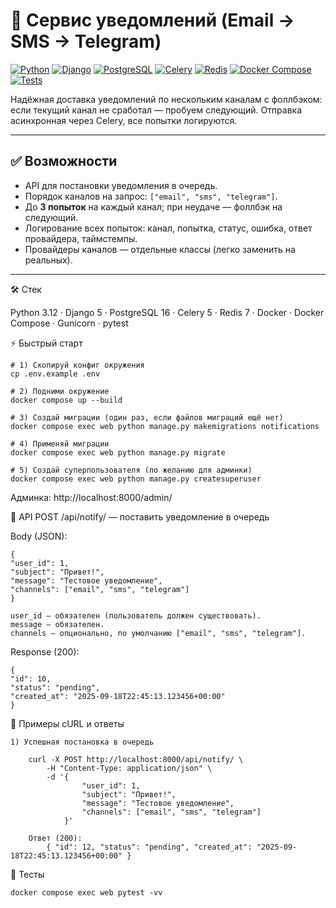 # 🚀 Сервис уведомлений (Email → SMS → Telegram)

[![Python](https://img.shields.io/badge/Python-3.12-blue)]()
[![Django](https://img.shields.io/badge/Django-5.x-0C4B33)]()
[![PostgreSQL](https://img.shields.io/badge/PostgreSQL-16-336791)]()
[![Celery](https://img.shields.io/badge/Celery-5.x-37814A)]()
[![Redis](https://img.shields.io/badge/Redis-7-D82C20)]()
[![Docker Compose](https://img.shields.io/badge/Docker-Compose-2496ED)]()
[![Tests](https://img.shields.io/badge/pytest-passing-brightgreen)]()

Надёжная доставка уведомлений по нескольким каналам с фоллбэком: если текущий канал не сработал — пробуем следующий. Отправка асинхронная через Celery, все попытки логируются.

---


## ✅ Возможности

- API для постановки уведомления в очередь.
- Порядок каналов на запрос: `["email", "sms", "telegram"]`.
- До **3 попыток** на каждый канал; при неудаче — фоллбэк на следующий.
- Логирование всех попыток: канал, попытка, статус, ошибка, ответ провайдера, таймстемпы.
- Провайдеры каналов — отдельные классы (легко заменить на реальных).

---

🛠 Стек

Python 3.12 · Django 5 · PostgreSQL 16 · Celery 5 · Redis 7 · Docker · Docker Compose · Gunicorn · pytest


⚡ Быстрый старт

    # 1) Скопируй конфиг окружения
    cp .env.example .env

    # 2) Подними окружение
    docker compose up --build

    # 3) Создай миграции (один раз, если файлов миграций ещё нет)
    docker compose exec web python manage.py makemigrations notifications

    # 4) Применяй миграции
    docker compose exec web python manage.py migrate

    # 5) Создай суперпользователя (по желанию для админки)
    docker compose exec web python manage.py createsuperuser


Админка: http://localhost:8000/admin/

📡 API
POST /api/notify/ — поставить уведомление в очередь

Body (JSON):

    {
    "user_id": 1,
    "subject": "Привет!",
    "message": "Тестовое уведомление",
    "channels": ["email", "sms", "telegram"]
    }

    user_id — обязателен (пользователь должен существовать).
    message — обязателен.
    channels — опционально, по умолчанию ["email", "sms", "telegram"].  

Response (200):

    {
    "id": 10,
    "status": "pending",
    "created_at": "2025-09-18T22:45:13.123456+00:00"
    }

🧪 Примеры cURL и ответы

    1) Успешная постановка в очередь

        curl -X POST http://localhost:8000/api/notify/ \
            -H "Content-Type: application/json" \
            -d '{
                    "user_id": 1,
                    "subject": "Привет!",
                    "message": "Тестовое уведомление",
                    "channels": ["email", "sms", "telegram"]
                }'
    
        Ответ (200):
            { "id": 12, "status": "pending", "created_at": "2025-09-18T22:45:13.123456+00:00" }

🧫 Тесты

    docker compose exec web pytest -vv